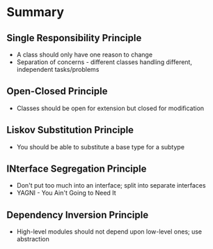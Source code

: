 # Summary

## Single Responsibility Principle
- A class should only have one reason to change
- Separation of concerns - different classes handling different, independent tasks/problems

## Open-Closed Principle
- Classes should be open for extension but closed for modification

## Liskov Substitution Principle
- You should be able to substitute a base type for a subtype

## INterface Segregation Principle
- Don't put too much into an interface; split into separate interfaces
- YAGNI - You Ain't Going to Need It

## Dependency Inversion Principle
- High-level modules should not depend upon low-level ones; use abstraction